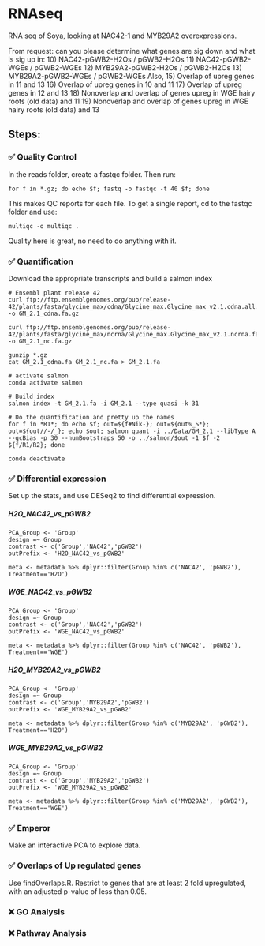 # RNAseq
RNA seq of Soya, looking at NAC42-1 and MYB29A2 overexpressions.

From request:
can you please determine what genes are sig down and what is sig up in:
10) NAC42-pGWB2-H2Os / pGWB2-H2Os
11) NAC42-pGWB2-WGEs / pGWB2-WGEs
12) MYB29A2-pGWB2-H2Os / pGWB2-H2Os
13) MYB29A2-pGWB2-WGEs / pGWB2-WGEs
Also,
15) Overlap of upreg genes in 11 and 13
16) Overlap of upreg genes in 10 and 11
17) Overlap of upreg genes in 12 and 13
18) Nonoverlap and overlap of genes upreg in WGE hairy roots (old data) and 11
19) Nonoverlap and overlap of genes upreg in WGE hairy roots (old data) and 13




## Steps:

###  :white_check_mark: Quality Control
In the reads folder, create a fastqc folder. Then run:

```
for f in *.gz; do echo $f; fastq -o fastqc -t 40 $f; done
```

This makes QC reports for each file. To get a single report, cd to the fastqc folder and use:
```
multiqc -o multiqc .
```

Quality here is great, no need to do anything with it.


###  :white_check_mark: Quantification

Download the appropriate transcripts and build a salmon index

```
# Ensembl plant release 42
curl ftp://ftp.ensemblgenomes.org/pub/release-42/plants/fasta/glycine_max/cdna/Glycine_max.Glycine_max_v2.1.cdna.all.fa.gz -o GM_2.1_cdna.fa.gz

curl ftp://ftp.ensemblgenomes.org/pub/release-42/plants/fasta/glycine_max/ncrna/Glycine_max.Glycine_max_v2.1.ncrna.fa.gz -o GM_2.1_nc.fa.gz

gunzip *.gz
cat GM_2.1_cdna.fa GM_2.1_nc.fa > GM_2.1.fa

# activate salmon
conda activate salmon

# Build index
salmon index -t GM_2.1.fa -i GM_2.1 --type quasi -k 31

# Do the quantification and pretty up the names
for f in *R1*; do echo $f; out=${f#Nik-}; out=${out%_S*}; out=${out//-/_}; echo $out; salmon quant -i ../Data/GM_2.1 --libType A --gcBias -p 30 --numBootstraps 50 -o ../salmon/$out -1 $f -2 ${f/R1/R2}; done

conda deactivate
```




###  :white_check_mark: Differential expression

Set up the stats, and use DESeq2 to find differential expression.

##### H2O_NAC42_vs_pGWB2

```
PCA_Group <- 'Group'
design =~ Group
contrast <- c('Group','NAC42','pGWB2')
outPrefix <- 'H2O_NAC42_vs_pGWB2'

meta <- metadata %>% dplyr::filter(Group %in% c('NAC42', 'pGWB2'), Treatment=='H2O')
```


##### WGE_NAC42_vs_pGWB2
```
PCA_Group <- 'Group'
design =~ Group
contrast <- c('Group','NAC42','pGWB2')
outPrefix <- 'WGE_NAC42_vs_pGWB2'

meta <- metadata %>% dplyr::filter(Group %in% c('NAC42', 'pGWB2'), Treatment=='WGE')
```

##### H2O_MYB29A2_vs_pGWB2
```
PCA_Group <- 'Group'
design =~ Group
contrast <- c('Group','MYB29A2','pGWB2')
outPrefix <- 'WGE_MYB29A2_vs_pGWB2'

meta <- metadata %>% dplyr::filter(Group %in% c('MYB29A2', 'pGWB2'), Treatment=='H2O')
```

##### WGE_MYB29A2_vs_pGWB2
```
PCA_Group <- 'Group'
design =~ Group
contrast <- c('Group','MYB29A2','pGWB2')
outPrefix <- 'WGE_MYB29A2_vs_pGWB2'

meta <- metadata %>% dplyr::filter(Group %in% c('MYB29A2', 'pGWB2'), Treatment=='WGE')
```

###  :white_check_mark: Emperor
Make an interactive PCA to explore data.

###  :white_check_mark:  Overlaps of Up regulated genes

Use findOverlaps.R.
Restrict to genes that are at least 2 fold upregulated, with an adjusted p-value of less than 0.05.



### :x: <!--:large_orange_diamond: :white_check_mark:--> GO Analysis

### :x: <!--:large_orange_diamond: :white_check_mark:-->  Pathway Analysis
